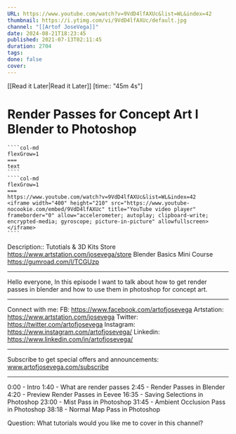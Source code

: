 ```yaml
---
URL: https://www.youtube.com/watch?v=9VdD4lfAXUc&list=WL&index=42
thumbnail: https://i.ytimg.com/vi/9VdD4lfAXUc/default.jpg
channel: "[[Artof JoseVega]]"
date: 2024-08-21T18:23:45
published: 2021-07-13T02:11:45
duration: 2704
tags: 
done: false
cover: 
---
```

[[Read it Later|Read it Later]] [time:: "45m 4s"]
# Render Passes for Concept Art  l  Blender to Photoshop
`````col
````col-md
flexGrow=1
===
text
````
````col-md
flexGrow=1
===
https://www.youtube.com/watch?v=9VdD4lfAXUc&list=WL&index=42
<iframe width="400" height="210" src="https://www.youtube-nocookie.com/embed/9VdD4lfAXUc" title="YouTube video player" frameborder="0" allow="accelerometer; autoplay; clipboard-write; encrypted-media; gyroscope; picture-in-picture" allowfullscreen></iframe>
````
`````
Description:: Tutotials & 3D Kits Store
https://www.artstation.com/josevega/store
Blender Basics Mini Course
https://gumroad.com/l/TCGUzp 
______________________________________________


Hello everyone, In this episode I want to talk about how to get render passes in blender and how to use them in photoshop for concept art. 


______________________________________________


Connect with me:
FB: https://www.facebook.com/artofjosevega
Artstation: https://www.artstation.com/josevega
Twitter: https://twitter.com/artofjosevega
Instagram: https://www.instagram.com/artofjosevega/
Linkedin: https://www.linkedin.com/in/artofjosevega/
______________________________________________


Subscribe to get special offers and announcements:
www.artofjosevega.com/subscribe 


__________ ____________________________________


0:00 - Intro
1:40 - What are render passes
2:45 - Render Passes in Blender
4:20 - Preview Render Passes in Eevee
16:35 - Saving Selections in Photoshop
23:00 - Mist Pass in Photoshop
31:45 - Ambient Occlusion Pass in Photoshop
38:18 - Normal Map Pass in Photoshop


Question:
What tutorials would you like me to cover in this channel?
